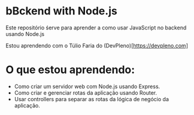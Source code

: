 # bBckend with Node.js

Este repositório śerve para aprender a como usar JavaScript no backend usando Node.js

Estou aprendendo com o Túlio Faria do (DevPleno)[https://devpleno.com]

# O que estou aprendendo:

- Como criar um servidor web com Node.js usando Express.
- Como criar e gerenciar rotas da aplicação usando Router.
- Usar controllers para separar as rotas da lógica de negócio da aplicação.
